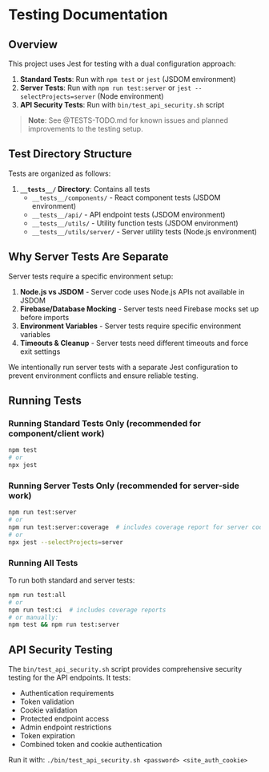 # Testing Documentation

## Overview

This project uses Jest for testing with a dual configuration approach:

1. **Standard Tests**: Run with `npm test` or `jest` (JSDOM environment)
2. **Server Tests**: Run with `npm run test:server` or `jest --selectProjects=server` (Node environment)
3. **API Security Tests**: Run with `bin/test_api_security.sh` script

> **Note**: See @TESTS-TODO.md for known issues and planned improvements to the testing setup.

## Test Directory Structure

Tests are organized as follows:

1. **`__tests__/` Directory**: Contains all tests
   - `__tests__/components/` - React component tests (JSDOM environment)
   - `__tests__/api/` - API endpoint tests (JSDOM environment)
   - `__tests__/utils/` - Utility function tests (JSDOM environment)
   - `__tests__/utils/server/` - Server utility tests (Node.js environment)

## Why Server Tests Are Separate

Server tests require a specific environment setup:

1. **Node.js vs JSDOM** - Server code uses Node.js APIs not available in JSDOM
2. **Firebase/Database Mocking** - Server tests need Firebase mocks set up before imports
3. **Environment Variables** - Server tests require specific environment variables
4. **Timeouts & Cleanup** - Server tests need different timeouts and force exit settings

We intentionally run server tests with a separate Jest configuration to prevent environment conflicts and
ensure reliable testing.

## Running Tests

### Running Standard Tests Only (recommended for component/client work)

```bash
npm test
# or
npx jest
```

### Running Server Tests Only (recommended for server-side work)

```bash
npm run test:server
# or
npm run test:server:coverage  # includes coverage report for server code
# or
npx jest --selectProjects=server
```

### Running All Tests

To run both standard and server tests:

```bash
npm run test:all
# or
npm run test:ci  # includes coverage reports
# or manually:
npm test && npm run test:server
```

## API Security Testing

The `bin/test_api_security.sh` script provides comprehensive security testing for the API endpoints. It tests:

- Authentication requirements
- Token validation
- Cookie validation
- Protected endpoint access
- Admin endpoint restrictions
- Token expiration
- Combined token and cookie authentication

Run it with: `./bin/test_api_security.sh <password> <site_auth_cookie>`
